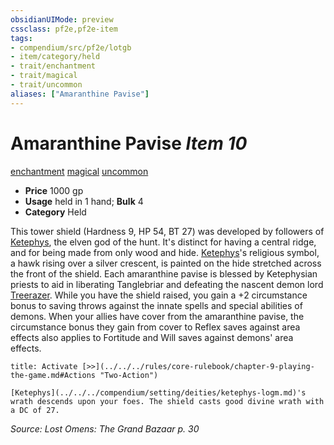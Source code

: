 ```yaml
---
obsidianUIMode: preview
cssclass: pf2e,pf2e-item
tags:
- compendium/src/pf2e/lotgb
- item/category/held
- trait/enchantment
- trait/magical
- trait/uncommon
aliases: ["Amaranthine Pavise"]
---
```

# Amaranthine Pavise *Item 10*  
[enchantment](../../../rules/traits/enchantment.md)  [magical](../../../rules/traits/magical.md)  [uncommon](../../../rules/traits/uncommon.md)  

- **Price** 1000 gp
- **Usage** held in 1 hand; **Bulk** 4
- **Category** Held

This tower shield (Hardness 9, HP 54, BT 27) was developed by followers of [Ketephys](../../setting/deities/ketephys-logm.md), the elven god of the hunt. It's distinct for having a central ridge, and for being made from only wood and hide. [Ketephys](../../setting/deities/ketephys-logm.md)'s religious symbol, a hawk rising over a silver crescent, is painted on the hide stretched across the front of the shield. Each amaranthine pavise is blessed by Ketephysian priests to aid in liberating Tanglebriar and defeating the nascent demon lord [Treerazer](../../setting/deities/treerazer-b1.md). While you have the shield raised, you gain a +2 circumstance bonus to saving throws against the innate spells and special abilities of demons. When your allies have cover from the amaranthine pavise, the circumstance bonus they gain from cover to Reflex saves against area effects also applies to Fortitude and Will saves against demons' area effects.

```ad-embed-ability
title: Activate [>>](../../../rules/core-rulebook/chapter-9-playing-the-game.md#Actions "Two-Action")

[Ketephys](../../../compendium/setting/deities/ketephys-logm.md)'s wrath descends upon your foes. The shield casts good divine wrath with a DC of 27.
```

*Source: Lost Omens: The Grand Bazaar p. 30*
